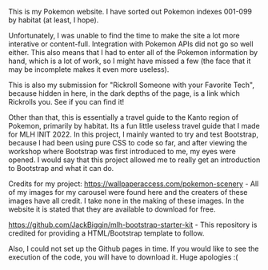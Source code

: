 This is my Pokemon website. I have sorted out Pokemon indexes 001-099 by habitat (at least, I hope).

Unfortunately, I was unable to find the time to make the site a lot more interative or content-full. Integration with Pokemon APIs did not go so well either.
This also means that I had to enter all of the Pokemon information by hand, which is a lot of work, so I might have missed a few (the face that it may be incomplete makes it even more useless).

This is also my submission for "Rickroll Someone with your Favorite Tech", because hidden in here, in the dark depths of the page, is a link which Rickrolls you. See if you can find it!

Other than that, this is essentially a travel guide to the Kanto region of Pokemon, primarily by habitat. Its a fun little useless travel guide that I made for MLH INIT 2022.
In this project, I mainly wanted to try and test Bootstrap, because I had been using pure CSS to code so far, and after viewing the workshop where Bootstrap was first introduced to me, my eyes were opened. I would say that this project allowed me to really get an introduction to Bootstrap and what it can do.

Credits for my project:
https://wallpaperaccess.com/pokemon-scenery - All of my images for my carousel were found here and the creaters of these images have all credit. I take none in the making of these images. In the website it is stated that they are available to download for free.

https://github.com/JackBiggin/mlh-bootstrap-starter-kit - This repository is credited for providing a HTML/Bootstrap template to follow.

Also, I could not set up the Github pages in time. If you would like to see the execution of the code, you will have to download it. Huge apologies :(
